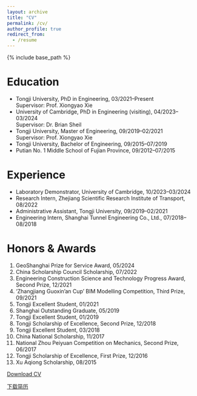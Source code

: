 ```yaml
---
layout: archive
title: "CV"
permalink: /cv/
author_profile: true
redirect_from:
  - /resume
---
```


{% include base_path %}

Education
======
* Tongji University, PhD in Engineering, 03/2021–Present  
  Supervisor: Prof. Xiongyao Xie
* University of Cambridge, PhD in Engineering (visiting), 04/2023–03/2024  
  Supervisor: Dr. Brian Sheil
* Tongji University, Master of Engineering, 09/2019–02/2021  
  Supervisor: Prof. Xiongyao Xie
* Tongji University, Bachelor of Engineering, 09/2015–07/2019
* Putian No. 1 Middle School of Fujian Province, 09/2012–07/2015

Experience
======
* Laboratory Demonstrator, University of Cambridge, 10/2023–03/2024
* Research Intern, Zhejiang Scientific Research Institute of Transport, 08/2022
* Administrative Assistant, Tongji University, 09/2019–02/2021
* Engineering Intern, Shanghai Tunnel Engineering Co., Ltd., 07/2018–08/2018

Honors & Awards
======
1.	GeoShanghai Prize for Service Award, 05/2024
2.	China Scholarship Council Scholarship, 07/2022
3.	Engineering Construction Science and Technology Progress Award, Second Prize, 12/2021
4.	‘Zhangjiang Guoxin’an Cup’ BIM Modelling Competition, Third Prize, 09/2021
5.	Tongji Excellent Student, 01/2021
6.	Shanghai Outstanding Graduate, 05/2019
7.	Tongji Excellent Student, 01/2019
8.	Tongji Scholarship of Excellence, Second Prize, 12/2018
9.	Tongji Excellent Student, 03/2018
10.	China National Scholarship, 11/2017
11.	National Zhou Peiyuan Competition on Mechanics, Second Prize, 06/2017
12.	Tongji Scholarship of Excellence, First Prize, 12/2016
13.	Xu Aqiong Scholarship, 08/2015

[Download CV](https://linwei0763.github.io/files/cv.pdf)

[下载简历](https://linwei0763.github.io/files/简历.pdf)
